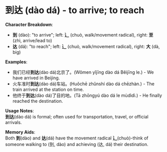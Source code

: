 # **到达 (dào dá) - to arrive; to reach**

**Character Breakdown**:  
- **到** (dào): "to arrive"; left: **⻌** (chuò, walk/movement radical), right: **至** (zhì, arrive/lead to)  
- **达** (dá): "to reach"; left: **⻌** (chuò, walk/movement radical), right: **大** (dà, big)

**Examples**:  
- 我们已经**到达**(dào dá)北京了。(Wǒmen yǐjīng dào dá Běijīng le.) - We have arrived in Beijing.  
- 火车准时**到达**(dào dá)车站。(Huǒchē zhǔnshí dào dá chēzhàn.) - The train arrived at the station on time.  
- 他终于**到达**(dào dá)了目的地。(Tā zhōngyú dào dá le mùdìdì.) - He finally reached the destination.

**Usage Notes**:  
**到达**(dào dá) is formal; often used for transportation, travel, or official arrivals.

**Memory Aids**:  
Both **到**(dào) and **达**(dá) have the movement radical **⻌**(chuò)-think of someone walking to (到, dào) and achieving (达, dá) their destination.